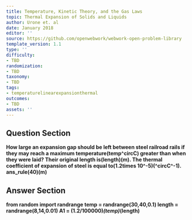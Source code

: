 ```yaml
---
title: Temperature, Kinetic Theory, and the Gas Laws
topic: Thermal Expansion of Solids and Liquids
author: Urone et. al
date: January 2018
editor: ''
source: https://github.com/openwebwork/webwork-open-problem-library
template_version: 1.1
type: ''
difficulty:
- TBD
randomization:
- TBD
taxonomy:
- TBD
tags:
- temperaturelinearexpansionthermal
outcomes:
- TBD
assets: ''
---
```


## Question Section 

<b>
How large an expansion gap should be left between steel railroad rails if they may reach a maximum temperature(temp^circC) greater than when they were laid? Their original length is(length)(m). The thermal coefficient of expansion of steel is equal to(1.2times 10^-5)(^circC^-1).
ans_rule(40)(m)



## Answer Section

from random import randrange
temp = randrange(30,40,0.1)
length = randrange(8,14,0.01)
A1 = (1.2/100000)*(temp)*(length)